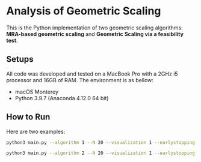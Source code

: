 # Analysis of Geometric Scaling
This is the Python implementation of two geometric scaling algorithms: **MRA-based geometric scaling** and **Geometric Scaling via a feasibility test**.

## Setups
All code was developed and tested on a MacBook Pro with a 2GHz i5 processor and 16GB of RAM. The environment is as bellow:

- macOS Monterey
- Python 3.9.7 (Anaconda 4.12.0 64 bit)


## How to Run
Here are two examples:
```bash
python3 main.py --algorithm 1 --N 20 --visualization 1 --earlystopping 0 
```
```bash
python3 main.py --algorithm 2 --N 20 --visualization 1 --earlystopping 1 --molecular 4 --denominator 3
```
